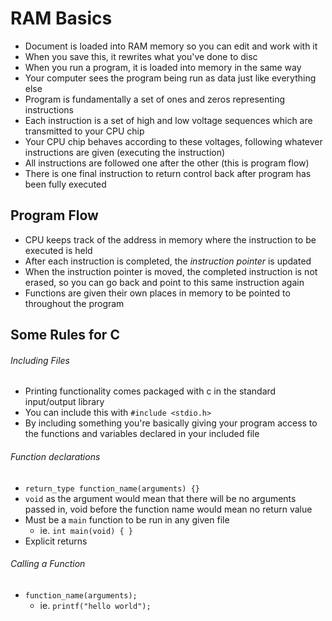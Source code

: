 # RAM Basics
- Document is loaded into RAM memory so you can edit and work with it
- When you save this, it rewrites what you've done to disc
- When you run a program, it is loaded into memory in the same way 
- Your computer sees the program being run as data just like everything else
- Program is fundamentally a set of ones and zeros representing instructions
- Each instruction is a set of high and low voltage sequences which are transmitted to your CPU chip
- Your CPU chip behaves according to these voltages, following whatever instructions are given (executing the instruction)
- All instructions are followed one after the other (this is program flow)
- There is one final instruction to return control back after program has been fully executed

## Program Flow
- CPU keeps track of the address in memory where the instruction to be executed is held
- After each instruction is completed, the *instruction pointer* is updated
- When the instruction pointer is moved, the completed instruction is not erased, so you can go back and point to this same instruction again
- Functions are given their own places in memory to be pointed to throughout the program

## Some Rules for C

###### Including Files
- Printing functionality comes packaged with c in the standard input/output library
- You can include this with `#include <stdio.h>`
- By including something you're basically giving your program access to the functions and variables declared in your included file

###### Function declarations
- `return_type function_name(arguments) {}`
- `void` as the argument would mean that there will be no arguments passed in, void before the function name would mean no return value
- Must be a `main` function to be run in any given file
  - ie. `int main(void) { }`
- Explicit returns

###### Calling a Function
- `function_name(arguments);`
  - ie. `printf("hello world");`
